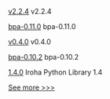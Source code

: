 
[v2.2.4](https://github.com/hyperledger/fabric-gateway-java/releases/tag/v2.2.4) v2.2.4

[bpa-0.11.0](https://github.com/hyperledger-labs/business-partner-agent-chart/releases/tag/bpa-0.11.0) bpa-0.11.0

[v0.4.0](https://github.com/hyperledger/firefly-helm-charts/releases/tag/v0.4.0) v0.4.0

[bpa-0.10.2](https://github.com/hyperledger-labs/business-partner-agent-chart/releases/tag/bpa-0.10.2) bpa-0.10.2

[1.4.0](https://github.com/hyperledger/iroha-python/releases/tag/1.4.0) Iroha Python Library 1.4


[See more >>>](https://start-here.hyperledger.org/releases)
